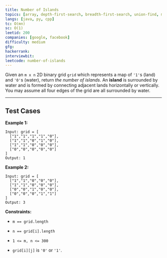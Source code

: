```yaml
---
title: Number of Islands
topics: [array, depth-first-search, breadth-first-search, union-find, matrix]
langs: [java, py, cpp]
tc: O(mn)
sc: O(1)
leetid: 200
companies: [google, facebook]
difficulty: medium
gfg: 
hackerrank: 
interviewbit: 
leetcode: number-of-islands
---
```

Given an `m x n` 2D binary grid `grid` which represents a map of `'1'`s (land) and `'0'`s (water), return *the number of islands*.
An **island** is surrounded by water and is formed by connecting adjacent lands horizontally or vertically. You may assume all four edges of the grid are all surrounded by water.
 
---
## Test Cases
**Example 1:**
```
Input: grid = [
  ["1","1","1","1","0"],
  ["1","1","0","1","0"],
  ["1","1","0","0","0"],
  ["0","0","0","0","0"]
]
Output: 1
```
**Example 2:**
```
Input: grid = [
  ["1","1","0","0","0"],
  ["1","1","0","0","0"],
  ["0","0","1","0","0"],
  ["0","0","0","1","1"]
]
Output: 3
```
 
**Constraints:**
	
* `m == grid.length`
	
* `n == grid[i].length`
	
* `1 <= m, n <= 300`
	
* `grid[i][j]` is `'0'` or `'1'`.

        